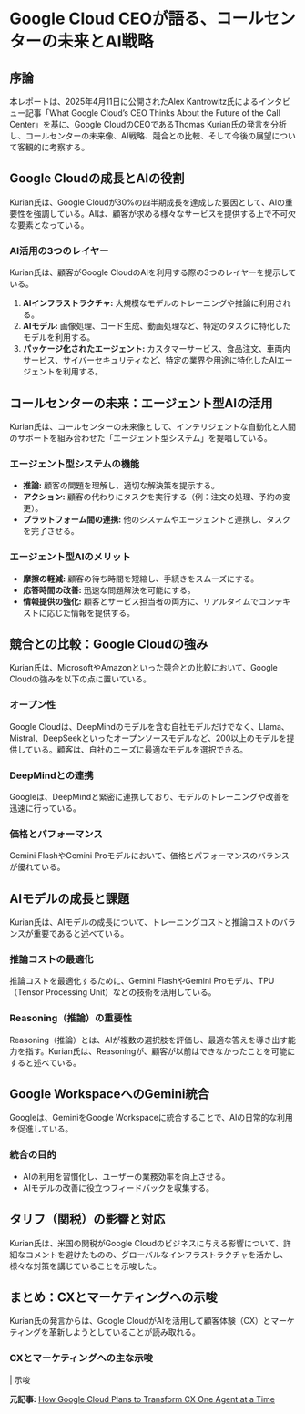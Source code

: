 # Google Cloud CEOが語る、コールセンターの未来とAI戦略

## 序論

本レポートは、2025年4月11日に公開されたAlex Kantrowitz氏によるインタビュー記事「What Google Cloud’s CEO Thinks About the Future of the Call Center」を基に、Google CloudのCEOであるThomas Kurian氏の発言を分析し、コールセンターの未来像、AI戦略、競合との比較、そして今後の展望について客観的に考察する。

## Google Cloudの成長とAIの役割

Kurian氏は、Google Cloudが30%の四半期成長を達成した要因として、AIの重要性を強調している。AIは、顧客が求める様々なサービスを提供する上で不可欠な要素となっている。

### AI活用の3つのレイヤー

Kurian氏は、顧客がGoogle CloudのAIを利用する際の3つのレイヤーを提示している。

1. **AIインフラストラクチャ:** 大規模なモデルのトレーニングや推論に利用される。
2. **AIモデル:** 画像処理、コード生成、動画処理など、特定のタスクに特化したモデルを利用する。
3. **パッケージ化されたエージェント:** カスタマーサービス、食品注文、車両内サービス、サイバーセキュリティなど、特定の業界や用途に特化したAIエージェントを利用する。

## コールセンターの未来：エージェント型AIの活用

Kurian氏は、コールセンターの未来像として、インテリジェントな自動化と人間のサポートを組み合わせた「エージェント型システム」を提唱している。

### エージェント型システムの機能

* **推論:** 顧客の問題を理解し、適切な解決策を提示する。
* **アクション:** 顧客の代わりにタスクを実行する（例：注文の処理、予約の変更）。
* **プラットフォーム間の連携:** 他のシステムやエージェントと連携し、タスクを完了させる。

### エージェント型AIのメリット

* **摩擦の軽減:** 顧客の待ち時間を短縮し、手続きをスムーズにする。
* **応答時間の改善:** 迅速な問題解決を可能にする。
* **情報提供の強化:** 顧客とサービス担当者の両方に、リアルタイムでコンテキストに応じた情報を提供する。

## 競合との比較：Google Cloudの強み

Kurian氏は、MicrosoftやAmazonといった競合との比較において、Google Cloudの強みを以下の点に置いている。

### オープン性

Google Cloudは、DeepMindのモデルを含む自社モデルだけでなく、Llama、Mistral、DeepSeekといったオープンソースモデルなど、200以上のモデルを提供している。顧客は、自社のニーズに最適なモデルを選択できる。

### DeepMindとの連携

Googleは、DeepMindと緊密に連携しており、モデルのトレーニングや改善を迅速に行っている。

### 価格とパフォーマンス

Gemini FlashやGemini Proモデルにおいて、価格とパフォーマンスのバランスが優れている。

## AIモデルの成長と課題

Kurian氏は、AIモデルの成長について、トレーニングコストと推論コストのバランスが重要であると述べている。

### 推論コストの最適化

推論コストを最適化するために、Gemini FlashやGemini Proモデル、TPU（Tensor Processing Unit）などの技術を活用している。

### Reasoning（推論）の重要性

Reasoning（推論）とは、AIが複数の選択肢を評価し、最適な答えを導き出す能力を指す。Kurian氏は、Reasoningが、顧客が以前はできなかったことを可能にすると述べている。

## Google WorkspaceへのGemini統合

Googleは、GeminiをGoogle Workspaceに統合することで、AIの日常的な利用を促進している。

### 統合の目的

* AIの利用を習慣化し、ユーザーの業務効率を向上させる。
* AIモデルの改善に役立つフィードバックを収集する。

## タリフ（関税）の影響と対応

Kurian氏は、米国の関税がGoogle Cloudのビジネスに与える影響について、詳細なコメントを避けたものの、グローバルなインフラストラクチャを活かし、様々な対策を講じていることを示唆した。

## まとめ：CXとマーケティングへの示唆

Kurian氏の発言からは、Google CloudがAIを活用して顧客体験（CX）とマーケティングを革新しようとしていることが読み取れる。

### CXとマーケティングへの主な示唆

| 示唆 

**元記事:** [How Google Cloud Plans to Transform CX One Agent at a Time](https://www.cmswire.com/customer-experience/what-google-clouds-ceo-thinks-about-the-future-of-the-call-center/)